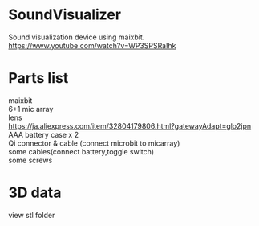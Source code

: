 # SoundVisualizer
Sound visualization device using maixbit.  
https://www.youtube.com/watch?v=WP3SPSRaIhk

# Parts list
maixbit  
6+1 mic array  
lens  
https://ja.aliexpress.com/item/32804179806.html?gatewayAdapt=glo2jpn  
AAA battery case x 2  
Qi connector & cable (connect microbit to micarray)  
some cables(connect battery,toggle switch)  
some screws  


# 3D data

view stl folder





